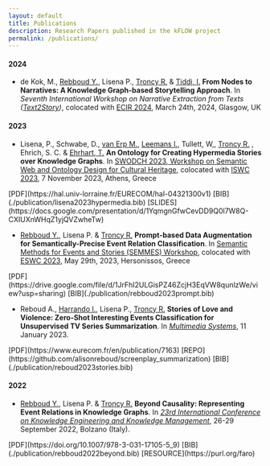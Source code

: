 ```yaml
---
layout: default
title: Publications
description: Research Papers published in the kFLOW project
permalink: /publications/
---
```


#### 2024

- de Kok, M., [Rebboud Y.](https://ryoussra.github.io/), Lisena P., [Troncy R.](http://www.eurecom.fr/~troncy/) & [Tiddi, I.](https://kmitd.github.io/ilaria/) **From Nodes to Narratives: A Knowledge Graph-based Storytelling Approach**. In *Seventh International Workshop on Narrative Extraction from Texts ([Text2Story](https://text2story24.inesctec.pt/))*, colocated with [ECIR 2024](https://www.ecir2024.org/), March 24th, 2024, Glasgow, UK

#### 2023

- Lisena, P., Schwabe, D., [van Erp M.](https://mariekevanerp.com/), [Leemans I.](https://ingerleemans.wordpress.com/), Tullett, W,, [Troncy R.](http://www.eurecom.fr/~troncy/) , Ehrich, S. C. & [Ehrhart, T.](https://ehrh.art/) **An Ontology for Creating Hypermedia Stories over Knowledge Graphs**. In [SWODCH 2023, Workshop on Semantic Web and Ontology Design for Cultural Heritage](https://swodch2023.inf.unibz.it/), colocated with [ISWC 2023](https://iswc2023.semanticweb.org/workshops/), 7 November 2023, Athens, Greece
<span class="links" markdown="1">
[PDF](https://hal.univ-lorraine.fr/EURECOM/hal-04321300v1)
[BIB](./publication/lisena2023hypermedia.bib)
[SLIDES](https://docs.google.com/presentation/d/1YqmgnGfwCevDD9Q0l7W8Q-CXIUXnWHqZ1yjQVZwheTw)
</span>


- [Rebboud Y.](https://ryoussra.github.io/), Lisena P. & [Troncy R.](http://www.eurecom.fr/~troncy/) **Prompt-based Data Augmentation for Semantically-Precise Event Relation Classification**. In [Semantic Methods for Events and Stories (SEMMES) Workshop](https://anr-kflow.github.io/semmes/), colocated with [ESWC 2023](https://2023.eswc-conferences.org/), May 29th, 2023, Hersonissos, Greece
<span class="links" markdown="1">
[PDF](https://drive.google.com/file/d/1JrFhI2ULGisPZ46ZcjH3EqVW8qunlzWe/view?usp=sharing)
[BIB](./publication/rebboud2023prompt.bib)
</span>

-  Reboud A., [Harrando I.](http://harrando.me/), Lisena P., [Troncy R.](http://www.eurecom.fr/~troncy/)
**Stories of Love and Violence: Zero-Shot Interesting Events Classification for Unsupervised TV Series Summarization**.
In *[Multimedia Systems](https://www.springer.com/journal/530)*, 11 January 2023.
<span class="links" markdown="1">
[PDF](https://www.eurecom.fr/en/publication/7163)
[REPO](https://github.com/alisonreboud/screenplay_summarization)
[BIB](./publication/reboud2023stories.bib)
</span>

#### 2022

- [Rebboud Y.](https://ryoussra.github.io/), Lisena P. & [Troncy R.](http://www.eurecom.fr/~troncy/)
**Beyond Causality: Representing Event Relations in Knowledge Graphs**.
In *[23rd International Conference on Knowledge Engineering and Knowledge Management](https://ekaw2022.inf.unibz.it/)*, 26-29 September 2022, Bolzano (Italy).
<span class="links" markdown="1">
[PDF](https://doi.org/10.1007/978-3-031-17105-5_9)
[BIB](./publication/rebboud2022beyond.bib)
[RESOURCE](https://purl.org/faro)
</span>
